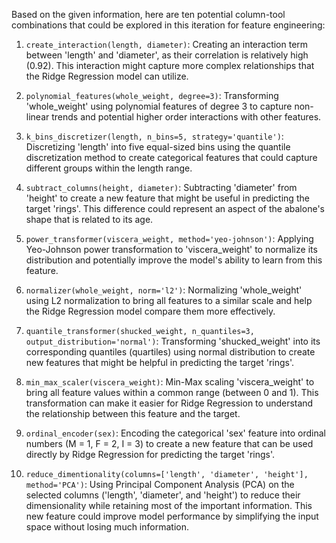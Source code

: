 Based on the given information, here are ten potential column-tool combinations that could be explored in this iteration for feature engineering:

1. `create_interaction(length, diameter)`: Creating an interaction term between 'length' and 'diameter', as their correlation is relatively high (0.92). This interaction might capture more complex relationships that the Ridge Regression model can utilize.

2. `polynomial_features(whole_weight, degree=3)`: Transforming 'whole_weight' using polynomial features of degree 3 to capture non-linear trends and potential higher order interactions with other features.

3. `k_bins_discretizer(length, n_bins=5, strategy='quantile')`: Discretizing 'length' into five equal-sized bins using the quantile discretization method to create categorical features that could capture different groups within the length range.

4. `subtract_columns(height, diameter)`: Subtracting 'diameter' from 'height' to create a new feature that might be useful in predicting the target 'rings'. This difference could represent an aspect of the abalone's shape that is related to its age.

5. `power_transformer(viscera_weight, method='yeo-johnson')`: Applying Yeo-Johnson power transformation to 'viscera_weight' to normalize its distribution and potentially improve the model's ability to learn from this feature.

6. `normalizer(whole_weight, norm='l2')`: Normalizing 'whole_weight' using L2 normalization to bring all features to a similar scale and help the Ridge Regression model compare them more effectively.

7. `quantile_transformer(shucked_weight, n_quantiles=3, output_distribution='normal')`: Transforming 'shucked_weight' into its corresponding quantiles (quartiles) using normal distribution to create new features that might be helpful in predicting the target 'rings'.

8. `min_max_scaler(viscera_weight)`: Min-Max scaling 'viscera_weight' to bring all feature values within a common range (between 0 and 1). This transformation can make it easier for Ridge Regression to understand the relationship between this feature and the target.

9. `ordinal_encoder(sex)`: Encoding the categorical 'sex' feature into ordinal numbers (M = 1, F = 2, I = 3) to create a new feature that can be used directly by Ridge Regression for predicting the target 'rings'.

10. `reduce_dimentionality(columns=['length', 'diameter', 'height'], method='PCA')`: Using Principal Component Analysis (PCA) on the selected columns ('length', 'diameter', and 'height') to reduce their dimensionality while retaining most of the important information. This new feature could improve model performance by simplifying the input space without losing much information.